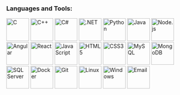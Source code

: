 
### Languages and Tools:
<p align="left">
<img src="https://img.icons8.com/color/48/000000/c-programming.png" alt="C" title="C" width="60" height="60"/>
<img src="https://img.icons8.com/color/48/000000/c-plus-plus-logo.png" alt="C++" title="C++" width="60" height="60"/>
<img src="https://img.icons8.com/color/48/000000/c-sharp-logo.png" alt="C#" title="C#" width="60" height="60"/>
<img src="https://img.icons8.com/color/48/000000/net-framework.png" alt=".NET" title=".NET" width="60" height="60"/>
<img src="https://img.icons8.com/color/48/000000/python--v1.png" alt="Python" title="Python" width="60" height="60"/>
<img src="https://img.icons8.com/color/48/000000/java-coffee-cup-logo.png" alt="Java" title="Java" width="60" height="60"/>
<img src="https://img.icons8.com/color/48/000000/nodejs.png" alt="Node.js" title="Node.js" width="60" height="60"/>
<img src="https://img.icons8.com/color/48/000000/angularjs.png" alt="Angular" title="Angular" width="60" height="60"/>
<img src="https://img.icons8.com/color/48/000000/react-native.png" alt="React" title="React" width="60" height="60"/>
<img src="https://img.icons8.com/color/48/000000/javascript.png" alt="JavaScript" title="JavaScript" width="60" height="60"/>
<img src="https://img.icons8.com/color/48/000000/html-5.png" alt="HTML5" title="HTML5" width="60" height="60"/>
<img src="https://img.icons8.com/color/48/000000/css3.png" alt="CSS3" title="CSS3" width="60" height="60"/>
<img src="https://img.icons8.com/color/48/000000/mysql-logo.png" alt="MySQL" title="MySQL" width="60" height="60"/>
<img src="https://img.icons8.com/color/48/000000/mongodb.png" alt="MongoDB" title="MongoDB" width="60" height="60"/>
<img src="https://img.icons8.com/color/48/000000/microsoft-sql-server.png" alt="SQL Server" title="SQL Server" width="60" height="60"/>
<img src="https://img.icons8.com/color/48/000000/docker.png" alt="Docker" title="Docker" width="60" height="60"/>
<img src="https://img.icons8.com/color/48/000000/git.png" alt="Git" title="Git" width="60" height="60"/>
<img src="https://img.icons8.com/color/48/000000/linux.png" alt="Linux" title="Linux" width="60" height="60"/>
<img src="https://img.icons8.com/color/48/000000/windows-10.png" alt="Windows" title="Windows" width="60" height="60"/>

<a href="mailto:your-email@example.com">
  <img src="https://img.icons8.com/color/48/000000/email.png" alt="Email" title="Email" width="60" height="60"/>
</a>
